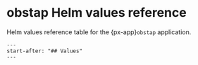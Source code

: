 ```{px-app-values} obstap
```

# obstap Helm values reference

Helm values reference table for the {px-app}`obstap` application.

```{include} ../../../applications/obstap/README.md
---
start-after: "## Values"
---
```
